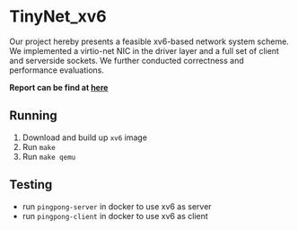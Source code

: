 # TinyNet_xv6

Our project hereby presents a feasible xv6-based network system scheme. We implemented a virtio-net NIC in the driver layer and a full set of client and serverside sockets. We further conducted correctness and performance evaluations.

**Report can be find at [here](https://drive.google.com/file/d/1rEj21rOMV6I2iS-aYhQe3n1r7UKgqWyu/view?usp=drive_link)**

## Running

1. Download and build up `xv6` image
2. Run `make`
3. Run `make qemu`

## Testing

- run `pingpong-server` in docker to use xv6 as server
- run `pingpong-client` in docker to use xv6 as client